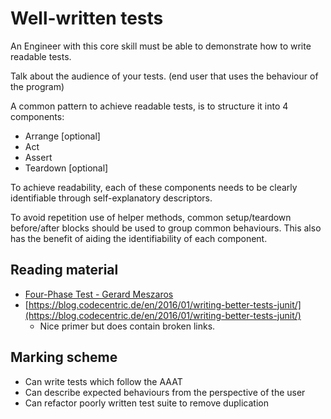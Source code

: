 # Well-written tests

An Engineer with this core skill must be able to demonstrate how to write readable tests.

Talk about the audience of your tests. (end user that uses the behaviour of the program)

A common pattern to achieve readable tests, is to structure it into 4 components:

* Arrange [optional]
* Act
* Assert
* Teardown [optional]

To achieve readability, each of these components needs to be clearly identifiable through self-explanatory descriptors.

To avoid repetition use of helper methods, common setup/teardown before/after blocks should be used to group common behaviours.  This also has the benefit of aiding the identifiability of each component.

## Reading material

* [Four-Phase Test - Gerard Meszaros](http://xunitpatterns.com/Four%20Phase%20Test.html)
* [https://blog.codecentric.de/en/2016/01/writing-better-tests-junit/](https://blog.codecentric.de/en/2016/01/writing-better-tests-junit/)
  * Nice primer but does contain broken links.

## Marking scheme

* Can write tests which follow the AAAT
* Can describe expected behaviours from the perspective of the user
* Can refactor poorly written test suite to remove duplication
